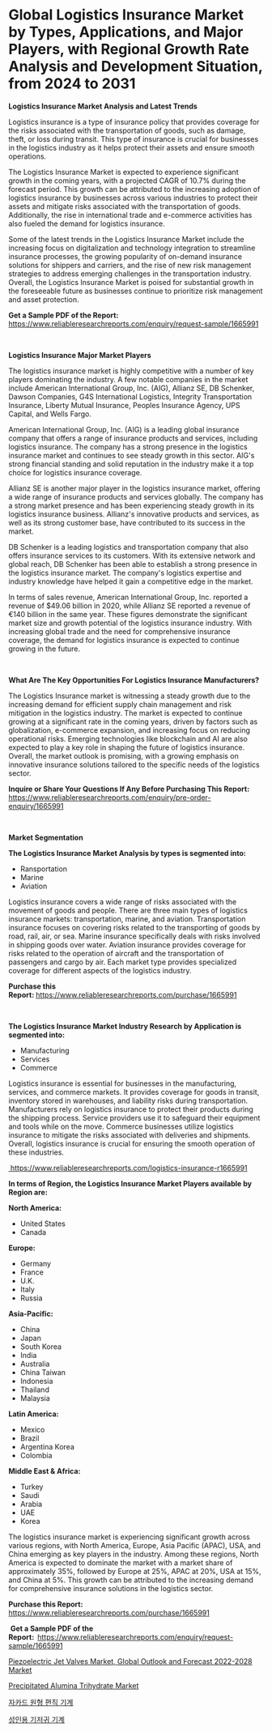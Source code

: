 <p><h1>Global Logistics Insurance Market by Types, Applications, and Major Players, with Regional Growth Rate Analysis and Development Situation, from 2024 to 2031</h1></p><p><strong>Logistics Insurance Market Analysis and Latest Trends</strong></p>
<p><p>Logistics insurance is a type of insurance policy that provides coverage for the risks associated with the transportation of goods, such as damage, theft, or loss during transit. This type of insurance is crucial for businesses in the logistics industry as it helps protect their assets and ensure smooth operations.</p><p>The Logistics Insurance Market is expected to experience significant growth in the coming years, with a projected CAGR of 10.7% during the forecast period. This growth can be attributed to the increasing adoption of logistics insurance by businesses across various industries to protect their assets and mitigate risks associated with the transportation of goods. Additionally, the rise in international trade and e-commerce activities has also fueled the demand for logistics insurance.</p><p>Some of the latest trends in the Logistics Insurance Market include the increasing focus on digitalization and technology integration to streamline insurance processes, the growing popularity of on-demand insurance solutions for shippers and carriers, and the rise of new risk management strategies to address emerging challenges in the transportation industry. Overall, the Logistics Insurance Market is poised for substantial growth in the foreseeable future as businesses continue to prioritize risk management and asset protection.</p></p>
<p><strong>Get a Sample PDF of the Report:&nbsp;</strong> <a href="https://www.reliableresearchreports.com/enquiry/request-sample/1665991">https://www.reliableresearchreports.com/enquiry/request-sample/1665991</a></p>
<p>&nbsp;</p>
<p><strong>Logistics Insurance Major Market Players</strong></p>
<p><p>The logistics insurance market is highly competitive with a number of key players dominating the industry. A few notable companies in the market include American International Group, Inc. (AIG), Allianz SE, DB Schenker, Dawson Companies, G4S International Logistics, Integrity Transportation Insurance, Liberty Mutual Insurance, Peoples Insurance Agency, UPS Capital, and Wells Fargo.</p><p>American International Group, Inc. (AIG) is a leading global insurance company that offers a range of insurance products and services, including logistics insurance. The company has a strong presence in the logistics insurance market and continues to see steady growth in this sector. AIG's strong financial standing and solid reputation in the industry make it a top choice for logistics insurance coverage.</p><p>Allianz SE is another major player in the logistics insurance market, offering a wide range of insurance products and services globally. The company has a strong market presence and has been experiencing steady growth in its logistics insurance business. Allianz's innovative products and services, as well as its strong customer base, have contributed to its success in the market.</p><p>DB Schenker is a leading logistics and transportation company that also offers insurance services to its customers. With its extensive network and global reach, DB Schenker has been able to establish a strong presence in the logistics insurance market. The company's logistics expertise and industry knowledge have helped it gain a competitive edge in the market.</p><p>In terms of sales revenue, American International Group, Inc. reported a revenue of $49.06 billion in 2020, while Allianz SE reported a revenue of €140 billion in the same year. These figures demonstrate the significant market size and growth potential of the logistics insurance industry. With increasing global trade and the need for comprehensive insurance coverage, the demand for logistics insurance is expected to continue growing in the future.</p></p>
<p>&nbsp;</p>
<p><strong>What Are The Key Opportunities For Logistics Insurance Manufacturers?</strong></p>
<p><p>The Logistics Insurance market is witnessing a steady growth due to the increasing demand for efficient supply chain management and risk mitigation in the logistics industry. The market is expected to continue growing at a significant rate in the coming years, driven by factors such as globalization, e-commerce expansion, and increasing focus on reducing operational risks. Emerging technologies like blockchain and AI are also expected to play a key role in shaping the future of logistics insurance. Overall, the market outlook is promising, with a growing emphasis on innovative insurance solutions tailored to the specific needs of the logistics sector.</p></p>
<p><strong>Inquire or Share Your Questions If Any Before Purchasing This Report:</strong> <a href="https://www.reliableresearchreports.com/enquiry/pre-order-enquiry/1665991">https://www.reliableresearchreports.com/enquiry/pre-order-enquiry/1665991</a></p>
<p>&nbsp;</p>
<p><strong>Market Segmentation</strong></p>
<p><strong>The Logistics Insurance Market Analysis by types is segmented into:</strong></p>
<p><ul><li>Ransportation</li><li>Marine</li><li>Aviation</li></ul></p>
<p><p>Logistics insurance covers a wide range of risks associated with the movement of goods and people. There are three main types of logistics insurance markets: transportation, marine, and aviation. Transportation insurance focuses on covering risks related to the transporting of goods by road, rail, air, or sea. Marine insurance specifically deals with risks involved in shipping goods over water. Aviation insurance provides coverage for risks related to the operation of aircraft and the transportation of passengers and cargo by air. Each market type provides specialized coverage for different aspects of the logistics industry.</p></p>
<p><strong>Purchase this Report:&nbsp;</strong><a href="https://www.reliableresearchreports.com/purchase/1665991">https://www.reliableresearchreports.com/purchase/1665991</a></p>
<p>&nbsp;</p>
<p><strong>The Logistics Insurance Market Industry Research by Application is segmented into:</strong></p>
<p><ul><li>Manufacturing</li><li>Services</li><li>Commerce</li></ul></p>
<p><p>Logistics insurance is essential for businesses in the manufacturing, services, and commerce markets. It provides coverage for goods in transit, inventory stored in warehouses, and liability risks during transportation. Manufacturers rely on logistics insurance to protect their products during the shipping process. Service providers use it to safeguard their equipment and tools while on the move. Commerce businesses utilize logistics insurance to mitigate the risks associated with deliveries and shipments. Overall, logistics insurance is crucial for ensuring the smooth operation of these industries.</p></p>
<p><a href="https://www.reliableresearchreports.com/logistics-insurance-r1665991">&nbsp;https://www.reliableresearchreports.com/logistics-insurance-r1665991</a></p>
<p><strong>In terms of Region, the Logistics Insurance Market Players available by Region are:</strong></p>
<p>
    <p> <strong> North America: </strong>
        <ul>
            <li>United States</li>
            <li>Canada</li>
        </ul>
        </p> 
    <p> <strong> Europe: </strong>
        <ul>
            <li>Germany</li>
            <li>France</li>
            <li>U.K.</li>
            <li>Italy</li>
            <li>Russia</li>
        </ul>
        </p> 
    <p> <strong> Asia-Pacific: </strong>
        <ul>
            <li>China</li>
            <li>Japan</li>
            <li>South Korea</li>
            <li>India</li>
            <li>Australia</li>
            <li>China Taiwan</li>
            <li>Indonesia</li>
            <li>Thailand</li>
            <li>Malaysia</li>
        </ul>
        </p> 
    <p> <strong> Latin America: </strong>
        <ul>
            <li>Mexico</li>
            <li>Brazil</li>
            <li>Argentina Korea</li>
            <li>Colombia</li>
        </ul>
        </p> 
    <p> <strong> Middle East & Africa: </strong>
        <ul>
            <li>Turkey</li>
            <li>Saudi</li>
            <li>Arabia</li>
            <li>UAE</li>
            <li>Korea</li>
        </ul>
    </p>
    </p>
<p><p>The logistics insurance market is experiencing significant growth across various regions, with North America, Europe, Asia Pacific (APAC), USA, and China emerging as key players in the industry. Among these regions, North America is expected to dominate the market with a market share of approximately 35%, followed by Europe at 25%, APAC at 20%, USA at 15%, and China at 5%. This growth can be attributed to the increasing demand for comprehensive insurance solutions in the logistics sector.</p></p>
<p><strong>Purchase this Report: </strong><a href="https://www.reliableresearchreports.com/purchase/1665991">https://www.reliableresearchreports.com/purchase/1665991</a></p>
<p>&nbsp;<strong>Get a Sample PDF of the Report:&nbsp;&nbsp;</strong><a href="https://www.reliableresearchreports.com/enquiry/request-sample/1665991">https://www.reliableresearchreports.com/enquiry/request-sample/1665991</a></p>
<p><strong></strong></p>
<p><p><a href="https://www.linkedin.com/pulse/piezoelectric-jet-valves-market-global-outlook-forecast-2022-2028-o9cqc">Piezoelectric Jet Valves Market, Global Outlook and Forecast 2022-2028 Market</a></p><p><a href="https://issuu.com/reportprime-2/docs/precipitated-alumina-trihydrate-market-size-2030.p">Precipitated Alumina Trihydrate Market</a></p><p><a href="https://medium.com/@darrickdibbert2022/%EC%9E%90%EC%B9%B4%EB%93%9C-%EC%9B%90%ED%86%B5-%EB%9C%A8%EA%B0%9C%EC%A7%88-%EA%B8%B0%EA%B3%84-%EC%8B%9C%EC%9E%A5-%EB%B6%84%EC%84%9D-%EA%B7%B8%EC%9D%98-cagr-%EC%8B%9C%EC%9E%A5-%EC%84%B8%EB%B6%84%ED%99%94-%EB%B0%8F-%EC%84%B8%EA%B3%84-%EC%82%B0%EC%97%85-%EA%B0%9C%EC%9A%94-97320dde5df2">자카드 원형 편직 기계</a></p><p><a href="https://medium.com/@madalyell456456/%EC%84%B1%EC%9D%B8-%EA%B8%B0%EC%A0%80%EA%B7%80-%EA%B8%B0%EA%B3%84-%EC%8B%9C%EC%9E%A5-%EC%A0%90%EC%9C%A0%EC%9C%A8-%EC%A7%84%ED%99%94-%EB%B0%8F-%EC%8B%9C%EC%9E%A5-%EC%84%B1%EC%9E%A5-%ED%8A%B8%EB%A0%8C%EB%93%9C-2024-2031-ecb24572c363">성인용 기저귀 기계</a></p></p>